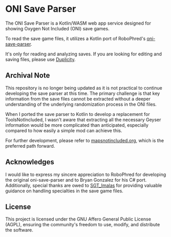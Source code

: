 # ONI Save Parser

The ONI Save Parser is a Kotlin/WASM web app service designed for
showing Oxygen Not Included (ONI) save games.

To read the save game files, it utilizes a Kotlin port
of RoboPhred's [oni-save-parser](https://github.com/RoboPhred/oni-save-parser).

It's only for reading and analyzing saves.
If you are looking for editing and saving files, please use [Duplicity](https://robophred.github.io/oni-duplicity/#/).

## Archival Note

This repository is no longer being updated as it is not practical to continue developing the save parser at this time. The primary challenge is that key information from the save files cannot be extracted without a deeper understanding of the underlying randomization process in the ONI files.

When I ported the save parser to Kotlin to develop a replacement for ToolsNotIncluded, I wasn't aware that extracting all the necessary Geyser information would be more complicated than anticipated, especially compared to how easily a simple mod can achieve this.

For further development, please refer to [mapsnotincluded.org](https://github.com/barratt/mapsnotincluded.org), which is the preferred path forward.

## Acknowledges

I would like to express my sincere appreciation to RoboPhred for developing
the original oni-save-parser and to Bryan Gonzalez for his C# port.
Additionally, special thanks are owed to [SGT_Imalas](https://github.com/Sgt-Imalas) for
providing valuable guidance on handling specialties in the save game files.

## License

This project is licensed under the GNU Affero General Public License (AGPL),
ensuring the community's freedom to use, modify, and distribute the software.
